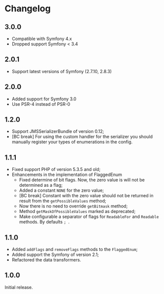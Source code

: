 Changelog
=========

3.0.0
-----

* Compatible with Symfony 4.x
* Dropped support Symfony < 3.4

2.0.1
-----

* Support latest versions of Symfony (2.7.10, 2.8.3)

2.0.0
-----

 * Added support for Symfony 3.0
 * Use PSR-4 instead of PSR-0

1.2.0
-----

 * Support JMSSerializerBundle of version 0.12;
 * [BC break] For using the custom handler for the serializer you should manually register
   your types of enumerations in the config.

1.1.1
-----

 * Fixed support PHP of version 5.3.5 and old;
 * Enhancements in the implementation of FlaggedEnum
   * Fixed determine of bit flags. Now, the zero value is will not be determined as a flag;
   * Added a constant `NONE` for the zero value;
   * [BC break] Constant with the zero value should not be returned in result from the `getPossibleValues` method;
   * Now there is no need to override `getBitmask` method;
   * Method `getMaskOfPossibleValues` marked as deprecated;
   * Make configurable a separator of flags for `ReadableFor` and `Readable` methods. By defaults `; `.

1.1.0
-----

 * Added `addFlags` and `removeFlags` methods to the `FlaggedEnum`;
 * Added support the Symfony of version 2.1;
 * Refactored the data transformers.

1.0.0
-----

Initial release.
